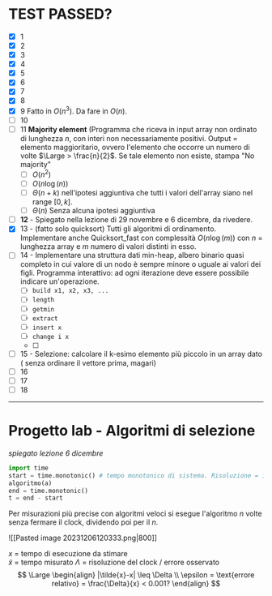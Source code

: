 # TEST PASSED? 
- [x] 1
- [x] 2
- [x] 3
- [x] 4
- [x] 5
- [x] 6
- [x] 7
- [x] 8 
- [x] 9 Fatto in $O(n^{3})$. Da fare in $O(n)$. 
- [ ] 10 
- [ ] 11 **Majority element** (Programma che riceva in input array non ordinato di lunghezza $n$, con interi non necessariamente positivi. Output = elemento maggioritario, ovvero l'elemento che occorre un numero di volte $\Large > \frac{n}{2}$. Se tale elemento non esiste, stampa "No majority"
	- [ ] $O(n^{2})$
	- [ ] $O(n\log(n))$
	- [ ] $\Theta(n+k)$ nell'ipotesi aggiuntiva che tutti i valori dell'array siano nel range $[0,k]$. 
	- [ ] $\Theta(n)$ Senza alcuna ipotesi aggiuntiva
- [ ] **12** - Spiegato nella lezione di 29 novembre e 6 dicembre, da rivedere. 
- [x] 13 - (fatto solo quicksort) Tutti gli algoritmi di ordinamento. Implementare anche Quicksort_fast con complessità $O(n \log (m))$ con $n$ = lunghezza array e $m$ numero di valori distinti in esso.  
- [ ] 14 - Implementare una struttura dati min-heap, albero binario quasi completo in cui valore di un nodo è sempre minore o uguale ai valori dei figli. Programma interattivo: ad ogni iterazione deve essere possibile indicare un'operazione. 
	- [ ] `build x1, x2, x3, ...`
	- [ ] `length`
	- [ ] `getmin`
	- [ ] `extract`
	- [ ] `insert x`
	- [ ] `change i x`
	- [ ] 
- [ ] 15 - Selezione: calcolare il k-esimo elemento più piccolo in un array dato ( senza ordinare il vettore prima, magari)
- [ ] 16
- [ ] 17
- [ ] 18
---

# Progetto lab - Algoritmi di selezione
_spiegato lezione 6 dicembre_


```py
import time
start = time.monotonic() # tempo monotonico di sistema. Risoluzione = 1ms
algoritmo(a)
end = time.monotonic()
t = end - start
```

Per misurazioni più precise con algoritmi veloci si esegue l'algoritmo $n$ volte senza fermare il clock, dividendo poi per il $n$. 

![[Pasted image 20231206120333.png|800]]

$x$ = tempo di esecuzione da stimare  
$\tilde{x}$ = tempo misurato
$\Lambda$ = risoluzione del clock / errore osservato
$$
\Large
\begin{align}
|\tilde{x}-x| \leq \Delta   \\
\epsilon = \text{errore relativo} = \frac{\Delta}{x} < 0.001? 
\end{align}
$$